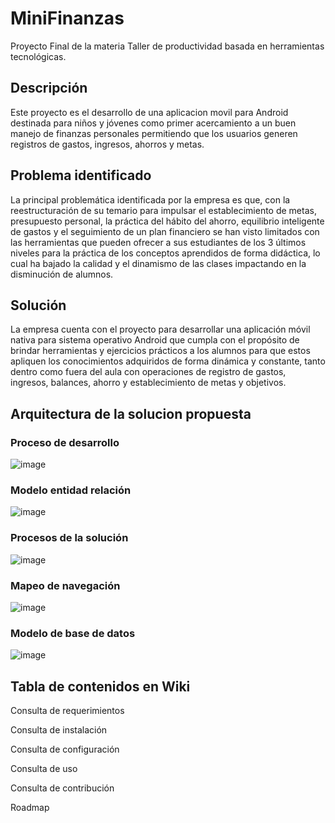 # MiniFinanzas
Proyecto Final de la materia Taller de productividad basada en herramientas tecnológicas.

## Descripción
Este proyecto es el desarrollo de una aplicacion movil para Android destinada para niños y jóvenes como primer acercamiento a un buen manejo de finanzas personales permitiendo que los usuarios generen registros de gastos, ingresos, ahorros y metas.


## Problema identificado
La principal problemática identificada por la empresa es que, con la reestructuración de su temario para impulsar el establecimiento de metas, presupuesto personal, la práctica del hábito del ahorro, equilibrio inteligente de gastos y el seguimiento de un plan financiero se han visto limitados con las herramientas que pueden ofrecer a sus estudiantes de los 3 últimos niveles para la práctica de los conceptos aprendidos de forma didáctica, lo cual ha bajado la calidad y el dinamismo de las clases impactando en la disminución de alumnos.

## Solución
La empresa cuenta con el proyecto para desarrollar una aplicación móvil nativa para sistema operativo Android que cumpla con el propósito de brindar herramientas y ejercicios prácticos a los alumnos para que estos apliquen los conocimientos adquiridos de forma dinámica y constante, tanto dentro como fuera del aula con operaciones de registro de gastos, ingresos, balances, ahorro y establecimiento de metas y objetivos.

## Arquitectura de la solucion propuesta 

### Proceso de desarrollo
![image](https://user-images.githubusercontent.com/54690213/119723128-bccb1480-be32-11eb-92ac-fbf505d64820.png)

### Modelo entidad relación
![image](https://user-images.githubusercontent.com/54690213/119723547-306d2180-be33-11eb-8db2-d04d606a0d0a.png)

### Procesos de la solución
![image](https://user-images.githubusercontent.com/54690213/119723221-d4a29880-be32-11eb-9bd8-e6dd8464cb77.png)

### Mapeo de navegación
![image](https://user-images.githubusercontent.com/54690213/119723322-f00da380-be32-11eb-8783-3a233e676998.png)

### Modelo de base de datos
![image](https://user-images.githubusercontent.com/54690213/119723591-3d8a1080-be33-11eb-8b53-e46b17199514.png)



## Tabla de contenidos en Wiki

Consulta de requerimientos

Consulta de instalación

Consulta de configuración

Consulta de uso

Consulta de contribución

Roadmap



